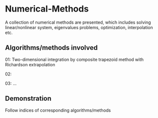 # Numerical-Methods
A collection of numerical methods are presented, which includes solving linear/nonlinear system, eigenvalues problems, optimization, interpolation etc.

## Algorithms/methods involved
01: Two-dimensional integration by composite trapezoid method with Richardson extrapolation

02:

03:
...

## Demonstration
Follow indices of corresponding algorithms/methods

